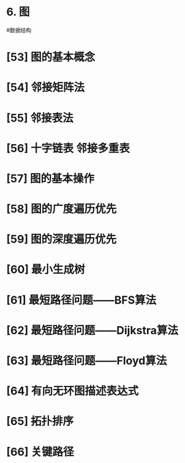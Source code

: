 # 6.  图
#数据结构 

# [53]     图的基本概念



# [54]     邻接矩阵法


# [55]     邻接表法

# [56]     十字链表 邻接多重表

# [57]     图的基本操作



# [58]     图的广度遍历优先

# [59]     图的深度遍历优先

# [60]     最小生成树

# [61]     最短路径问题——BFS算法

# [62]     最短路径问题——Dijkstra算法

# [63]     最短路径问题——Floyd算法

# [64]     有向无环图描述表达式

# [65]     拓扑排序

# [66]     关键路径



